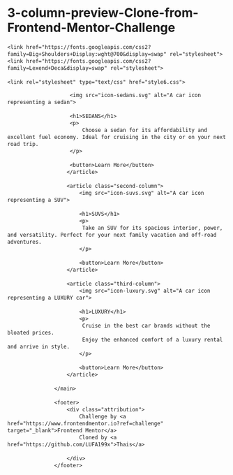 # 3-column-preview-Clone-from-Frontend-Mentor-Challenge

<!DOCTYPE html>
<html lang="en">
<head>
    <meta charset="UTF-8">
    <meta http-equiv="X-UA-Compatible" content="IE=edge">
    <meta name="viewport" content="width=device-width, initial-scale=1.0">
    <title>clone 3-column preview card component</title>

    <link href="https://fonts.googleapis.com/css2?family=Big+Shoulders+Display:wght@700&display=swap" rel="stylesheet">
	<link href="https://fonts.googleapis.com/css2?family=Lexend+Deca&display=swap" rel="stylesheet">

    <link rel="stylesheet" type="text/css" href="style6.css">
</head>
<body>
                   <main>
                       <article class="first-column">

                        <img src="icon-sedans.svg" alt="A car icon representing a sedan">

                        <h1>SEDANS</h1>
                        <p>
                            Choose a sedan for its affordability and excellent fuel economy. Ideal for cruising in the city or on your next road trip. 
                        </p>

                        <button>Learn More</button>
                       </article>

                       <article class="second-column">
                           <img src="icon-suvs.svg" alt="A car icon representing a SUV">

                           <h1>SUVS</h1>
                           <p>
                            Take an SUV for its spacious interior, power, and versatility. Perfect for your next family vacation and off-road adventures.
                           </p>

                           <button>Learn More</button>
                       </article>

                       <article class="third-column">
                           <img src="icon-luxury.svg" alt="A car icon representing a LUXURY car">

                           <h1>LUXURY</h1>
                           <p>
                            Cruise in the best car brands without the bloated prices.
                            Enjoy the enhanced comfort of a luxury rental and arrive in style.
                           </p>

                           <button>Learn More</button>
                       </article>

                   </main>
                   
                   <footer>
                       <div class="attribution">
                           Challenge by <a href="https://www.frontendmentor.io?ref=challenge" target="_blank">Frontend Mentor</a>
                           Cloned by <a href="https://github.com/LUFA199x">Thais</a>

                       </div>
                   </footer>

</body>
</html>
